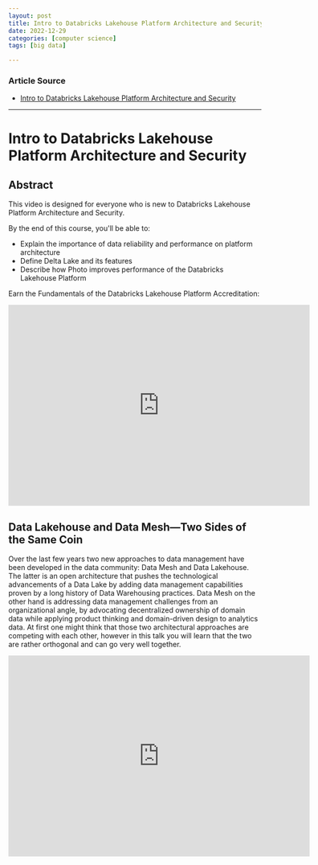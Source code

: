```yaml
---
layout: post
title: Intro to Databricks Lakehouse Platform Architecture and Security 
date: 2022-12-29
categories: [computer science]
tags: [big data]

---
```


### Article Source

* [Intro to Databricks Lakehouse Platform Architecture and Security](https://www.youtube.com/watch?v=5oz5dwHU_mM)


---

# Intro to Databricks Lakehouse Platform Architecture and Security

## Abstract

This video is designed for everyone who is new to Databricks Lakehouse Platform Architecture and Security.  

By the end of this course, you'll be able to:

- Explain the importance of data reliability and performance on platform architecture
- Define Delta Lake and its features
- Describe how Photo improves performance of the Databricks Lakehouse Platform

Earn the Fundamentals of the Databricks Lakehouse Platform Accreditation:


<iframe width="600" height="400" src="https://www.youtube.com/embed/5oz5dwHU_mM" title="YouTube video player" frameborder="0" allow="accelerometer; autoplay; clipboard-write; encrypted-media; gyroscope; picture-in-picture" allowfullscreen></iframe>



## Data Lakehouse and Data Mesh—Two Sides of the Same Coin

Over the last few years two new approaches to data management have been developed in the data community: Data Mesh and Data Lakehouse. The latter is an open architecture that pushes the technological advancements of a Data Lake by adding data management capabilities proven by a long history of Data Warehousing practices.
Data Mesh on the other hand is addressing data management challenges from an organizational angle, by advocating decentralized ownership of domain data while applying product thinking and domain-driven design to analytics data. At first one might think that those two architectural approaches are competing with each other, however in this talk you will learn that the two are rather orthogonal and can go very well together.

<iframe width="600" height="400" src="https://www.youtube.com/embed/3znQs0MzZ-k" title="YouTube video player" frameborder="0" allow="accelerometer; autoplay; clipboard-write; encrypted-media; gyroscope; picture-in-picture" allowfullscreen></iframe>


